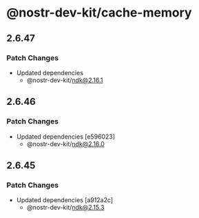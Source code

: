# @nostr-dev-kit/cache-memory

## 2.6.47

### Patch Changes

- Updated dependencies
    - @nostr-dev-kit/ndk@2.16.1

## 2.6.46

### Patch Changes

- Updated dependencies [e596023]
    - @nostr-dev-kit/ndk@2.16.0

## 2.6.45

### Patch Changes

- Updated dependencies [a912a2c]
    - @nostr-dev-kit/ndk@2.15.3
